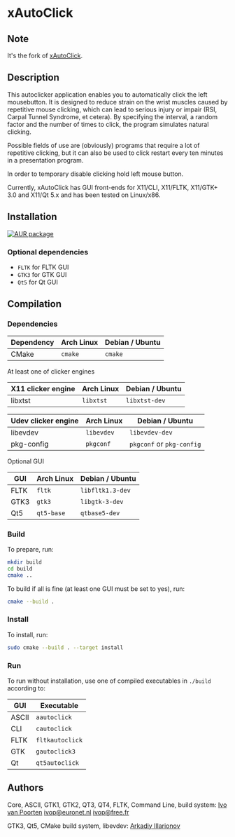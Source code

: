 # xAutoClick

## Note

It's the fork of [xAutoClick](http://xautoclick.sourceforge.net/).

## Description

This autoclicker application enables you to automatically click the left mousebutton. It is designed to reduce strain on the wrist muscles caused by repetitive mouse clicking, which can lead to serious injury or impair (RSI, Carpal Tunnel Syndrome, et cetera). By specifying the interval, a random factor and the number of times to click, the program simulates natural clicking.

Possible fields of use are (obviously) programs that require a lot of repetitive clicking, but it can also be used to click restart every ten minutes in a presentation program.

In order to temporary disable clicking hold left mouse button.

Currently, xAutoClick has GUI front-ends for X11/CLI, X11/FLTK, X11/GTK+ 3.0 and X11/Qt 5.x and has been tested on Linux/x86.

## Installation

[![AUR package](https://repology.org/badge/version-for-repo/aur/xautoclick.svg)](https://aur.archlinux.org/packages/xautoclick/)

### Optional dependencies

* `FLTK` for FLTK GUI
* `GTK3` for GTK GUI
* `Qt5` for Qt GUI

## Compilation

### Dependencies

Dependency | Arch Linux | Debian / Ubuntu
-- | -- | --
CMake | `cmake` | `cmake`

At least one of clicker engines

X11 clicker engine | Arch Linux | Debian / Ubuntu
-- | -- | --
libxtst | `libxtst` | `libxtst-dev`

Udev clicker engine | Arch Linux | Debian / Ubuntu
-- | -- | --
libevdev   | `libevdev` | `libevdev-dev`
pkg-config | `pkgconf`  | `pkgconf` or `pkg-config`

Optional GUI

GUI | Arch Linux | Debian / Ubuntu
-- | -- | --
FLTK | `fltk`     | `libfltk1.3-dev`
GTK3 | `gtk3`     | `libgtk-3-dev`
Qt5  | `qt5-base` | `qtbase5-dev`

### Build

To prepare, run:

```sh
mkdir build
cd build
cmake ..
```

To build if all is fine (at least one GUI must be set to yes), run:

```sh
cmake --build .
```

### Install

To install, run:

```sh
sudo cmake --build . --target install
```

### Run

To run without installation, use one of compiled executables in `./build` according to:

GUI | Executable
-- | --
ASCII | `aautoclick`
CLI   | `cautoclick`
FLTK  | `fltkautoclick`
GTK   | `gautoclick3`
Qt    | `qt5autoclick`

## Authors

Core, ASCII, GTK1, GTK2, QT3, QT4, FLTK, Command Line, build system: [Ivo van Poorten](https://github.com/ivop) <ivop@euronet.nl> <ivop@free.fr>

GTK3, Qt5, CMake build system, libevdev: [Arkadiy Illarionov](https://github.com/qarkai)
